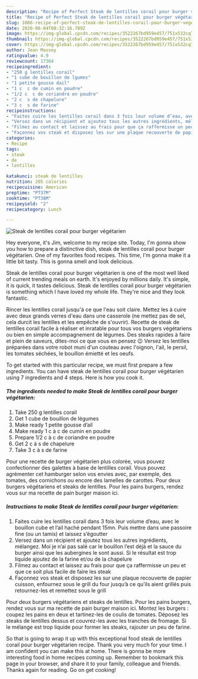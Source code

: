 ```yaml
---
description: "Recipe of Perfect Steak de lentilles corail pour burger végétarien"
title: "Recipe of Perfect Steak de lentilles corail pour burger végétarien"
slug: 1086-recipe-of-perfect-steak-de-lentilles-corail-pour-burger-vegetarien
date: 2020-06-04T08:32:16.789Z
image: https://img-global.cpcdn.com/recipes/3522267bd959e457/751x532cq70/steak-de-lentilles-corail-pour-burger-vegetarien-photo-principale-de-la-recette.jpg
thumbnail: https://img-global.cpcdn.com/recipes/3522267bd959e457/751x532cq70/steak-de-lentilles-corail-pour-burger-vegetarien-photo-principale-de-la-recette.jpg
cover: https://img-global.cpcdn.com/recipes/3522267bd959e457/751x532cq70/steak-de-lentilles-corail-pour-burger-vegetarien-photo-principale-de-la-recette.jpg
author: Jean Massey
ratingvalue: 4.9
reviewcount: 17364
recipeingredient:
- "250 g lentilles corail"
- "1 cube de bouillon de lgumes"
- "1 petite gousse dail"
- "1 c  c de cumin en poudre"
- "1/2 c  c de coriandre en poudre"
- "2 c  s de chapelure"
- "3 c  s de farine"
recipeinstructions:
- "Faites cuire les lentilles corail dans 3 fois leur volume d’eau, avec le bouillon cube et l’ail haché pendant 15mn. Puis mettre dans une passoire fine (ou un tamis) et laissez s’égoutter"
- "Versez dans un récipient et ajoutez tous les autres ingrédients, mélangez. Moi je n’ai pas salé car le bouillon l’est déjà et la sauce du burger ainsi que les aubergines le sont aussi. Si le résultat est trop liquide ajoutez de la farine et/ou de la chapelure"
- "Filmez au contact et laissez au frais pour que ça raffermisse un peu et que ce soit plus facile de faire les steak"
- "Façonnez vos steak et disposez les sur une plaque recouverte de papier cuisson, enfournez sous le grill du four jusqu’à ce qu’ils aient grillés puis retournez-les et remettez sous le grill"
categories:
- Recipe
tags:
- steak
- de
- lentilles

katakunci: steak de lentilles 
nutrition: 205 calories
recipecuisine: American
preptime: "PT37M"
cooktime: "PT38M"
recipeyield: "2"
recipecategory: Lunch

---
```



![Steak de lentilles corail pour burger végétarien](https://img-global.cpcdn.com/recipes/3522267bd959e457/751x532cq70/steak-de-lentilles-corail-pour-burger-vegetarien-photo-principale-de-la-recette.jpg)

Hey everyone, it's Jim, welcome to my recipe site. Today, I'm gonna show you how to prepare a distinctive dish, steak de lentilles corail pour burger végétarien. One of my favorites food recipes. This time, I'm gonna make it a little bit tasty. This is gonna smell and look delicious.

Steak de lentilles corail pour burger végétarien is one of the most well liked of current trending meals on earth. It's enjoyed by millions daily. It's simple, it is quick, it tastes delicious. Steak de lentilles corail pour burger végétarien is something which I have loved my whole life. They're nice and they look fantastic.

Rincer les lentilles corail jusqu&#39;à ce que l&#39;eau soit claire. Mettez les à cuire avec deux grands verres d&#39;eau dans une casserole (ne mettez pas de sel, cela durcit les lentilles et les empêche de s&#39;ouvrir). Recette de steak de lentilles corail facile à réaliser et inratable pour tous vos burgers végétariens ou bien en simple accompagnement de légumes. Des steaks rapides à faire et plein de saveurs, dites-moi ce que vous en pensez 😉 Versez les lentilles préparées dans votre robot muni d&#39;un couteau avec l&#39;oignon, l&#39;ail, le persil, les tomates séchées, le bouillon émietté et les oeufs.


To get started with this particular recipe, we must first prepare a few ingredients. You can have steak de lentilles corail pour burger végétarien using 7 ingredients and 4 steps. Here is how you cook it.

<!--inarticleads1-->

##### The ingredients needed to make Steak de lentilles corail pour burger végétarien:

1. Take 250 g lentilles corail
1. Get 1 cube de bouillon de légumes
1. Make ready 1 petite gousse d’ail
1. Make ready 1 c à c de cumin en poudre
1. Prepare 1/2 c à c de coriandre en poudre
1. Get 2 c à s de chapelure
1. Take 3 c à s de farine


Pour une recette de burger végétarien plus colorée, vous pouvez confectionner des galettes à base de lentilles corail. Vous pouvez agrémenter cet hamburger selon vos envies avec, par exemple, des tomates, des cornichons ou encore des lamelles de carottes. Pour deux burgers végétariens et steaks de lentilles. Pour les pains burgers, rendez vous sur ma recette de pain burger maison ici. 

<!--inarticleads2-->

##### Instructions to make Steak de lentilles corail pour burger végétarien:

1. Faites cuire les lentilles corail dans 3 fois leur volume d’eau, avec le bouillon cube et l’ail haché pendant 15mn. Puis mettre dans une passoire fine (ou un tamis) et laissez s’égoutter
1. Versez dans un récipient et ajoutez tous les autres ingrédients, mélangez. Moi je n’ai pas salé car le bouillon l’est déjà et la sauce du burger ainsi que les aubergines le sont aussi. Si le résultat est trop liquide ajoutez de la farine et/ou de la chapelure
1. Filmez au contact et laissez au frais pour que ça raffermisse un peu et que ce soit plus facile de faire les steak
1. Façonnez vos steak et disposez les sur une plaque recouverte de papier cuisson, enfournez sous le grill du four jusqu’à ce qu’ils aient grillés puis retournez-les et remettez sous le grill


Pour deux burgers végétariens et steaks de lentilles. Pour les pains burgers, rendez vous sur ma recette de pain burger maison ici. Montez les burgers : coupez les pains en deux et tartinez-les de coulis de tomates. Déposez les steaks de lentilles dessus et couvrez-les avec les tranches de fromage. Si le mélange est trop liquide pour former les steaks, rajouter un peu de farine. 

So that is going to wrap it up with this exceptional food steak de lentilles corail pour burger végétarien recipe. Thank you very much for your time. I am confident you can make this at home. There is gonna be more interesting food in home recipes coming up. Remember to bookmark this page in your browser, and share it to your family, colleague and friends. Thanks again for reading. Go on get cooking!
